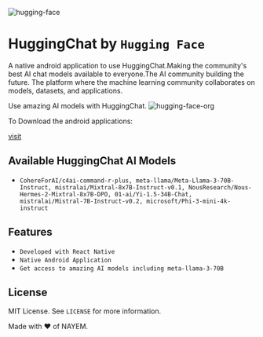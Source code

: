 ![hugging-face](https://github.com/nayemahmedniloy/HuggingChat/assets/71997569/d3ed94f3-ca8a-430f-9a33-7cef2d27264f)
# HuggingChat by `Hugging Face`
A native android application to use HuggingChat.Making the community's best AI chat models available to everyone.The AI community building the future.
The platform where the machine learning community collaborates on models, datasets, and applications.

Use amazing AI models with HuggingChat.
![hugging-face-org](https://github.com/nayemahmedniloy/HuggingChat/assets/71997569/8d279333-db3c-4f3a-b88d-0d7597ccfc41)

<div><p>To Download the android applications:</p><a href="https://github.com/nayemahmedniloy/HuggingChat/releases/">visit</a></div>

## Available HuggingChat AI Models

- `CohereForAI/c4ai-command-r-plus, meta-llama/Meta-Llama-3-70B-Instruct, mistralai/Mixtral-8x7B-Instruct-v0.1, NousResearch/Nous-Hermes-2-Mixtral-8x7B-DPO, 01-ai/Yi-1.5-34B-Chat, mistralai/Mistral-7B-Instruct-v0.2, microsoft/Phi-3-mini-4k-instruct
`

## Features
- `Developed with React Native`
- `Native Android Application`
- `Get access to amazing AI models including meta-llama-3-70B`
## License

MIT License. See `LICENSE` for more information.

Made with ❤ of NAYEM.
